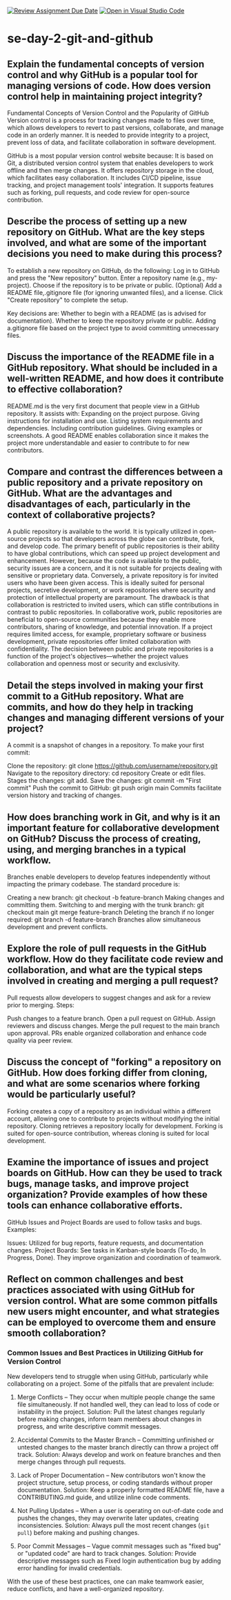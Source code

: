 [![Review Assignment Due Date](https://classroom.github.com/assets/deadline-readme-button-22041afd0340ce965d47ae6ef1cefeee28c7c493a6346c4f15d667ab976d596c.svg)](https://classroom.github.com/a/8wgCKhpZ)
[![Open in Visual Studio Code](https://classroom.github.com/assets/open-in-vscode-2e0aaae1b6195c2367325f4f02e2d04e9abb55f0b24a779b69b11b9e10269abc.svg)](https://classroom.github.com/online_ide?assignment_repo_id=18933958&assignment_repo_type=AssignmentRepo)
# se-day-2-git-and-github
## Explain the fundamental concepts of version control and why GitHub is a popular tool for managing versions of code. How does version control help in maintaining project integrity?
Fundamental Concepts of Version Control and the Popularity of GitHub
Version control is a process for tracking changes made to files over time, which allows developers to revert to past versions, collaborate, and manage code in an orderly manner. It is needed to provide integrity to a project, prevent loss of data, and facilitate collaboration in software development.

GitHub is a most popular version control website because:
It is based on Git, a distributed version control system that enables developers to work offline and then merge changes.
It offers repository storage in the cloud, which facilitates easy collaboration.
It includes CI/CD pipeline, issue tracking, and project management tools' integration. It supports features such as forking, pull requests, and code review for open-source contribution.

## Describe the process of setting up a new repository on GitHub. What are the key steps involved, and what are some of the important decisions you need to make during this process?
To establish a new repository on GitHub, do the following:
Log in to GitHub and press the "New repository" button.
Enter a repository name (e.g., my-project).
Choose if the repository is to be private or public.
(Optional) Add a README file,.gitignore file (for ignoring unwanted files), and a license.
Click "Create repository" to complete the setup.

Key decisions are:
Whether to begin with a README (as is advised for documentation). Whether to keep the repository private or public. Adding a.gitignore file based on the project type to avoid committing unnecessary files.

## Discuss the importance of the README file in a GitHub repository. What should be included in a well-written README, and how does it contribute to effective collaboration?
README.md is the very first document that people view in a GitHub repository. It assists with:
Expanding on the project purpose.
Giving instructions for installation and use.
Listing system requirements and dependencies.
Including contribution guidelines.
Giving examples or screenshots. A good README enables collaboration since it makes the project more understandable and easier to contribute to for new contributors.

## Compare and contrast the differences between a public repository and a private repository on GitHub. What are the advantages and disadvantages of each, particularly in the context of collaborative projects?
A public repository is available to the world. It is typically utilized in open-source projects so that developers across the globe can contribute, fork, and develop code. The primary benefit of public repositories is their ability to have global contributions, which can speed up project development and enhancement. However, because the code is available to the public, security issues are a concern, and it is not suitable for projects dealing with sensitive or proprietary data. Conversely, a private repository is for invited users who have been given access. This is ideally suited for personal projects, secretive development, or work repositories where security and protection of intellectual property are paramount. The drawback is that collaboration is restricted to invited users, which can stifle contributions in contrast to public repositories. In collaborative work, public repositories are beneficial to open-source communities because they enable more contributors, sharing of knowledge, and potential innovation. If a project requires limited access, for example, proprietary software or business development, private repositories offer limited collaboration with confidentiality. The decision between public and private repositories is a function of the project's objectives—whether the project values collaboration and openness most or security and exclusivity.

## Detail the steps involved in making your first commit to a GitHub repository. What are commits, and how do they help in tracking changes and managing different versions of your project?
A commit is a snapshot of changes in a repository. To make your first commit:

Clone the repository:
git clone https://github.com/username/repository.git
Navigate to the repository directory:
cd repository
Create or edit files.
Stages the changes:
git add. 
Save the changes:
git commit -m "First commit"
Push the commit to GitHub:
git push origin main Commits facilitate version history and tracking of changes.

## How does branching work in Git, and why is it an important feature for collaborative development on GitHub? Discuss the process of creating, using, and merging branches in a typical workflow.
Branches enable developers to develop features independently without impacting the primary codebase. The standard procedure is:

Creating a new branch:
git checkout -b feature-branch
Making changes and committing them.
Switching to and merging with the trunk branch:
git checkout main
git merge feature-branch
Deleting the branch if no longer required:
git branch -d feature-branch Branches allow simultaneous development and prevent conflicts.

## Explore the role of pull requests in the GitHub workflow. How do they facilitate code review and collaboration, and what are the typical steps involved in creating and merging a pull request?
Pull requests allow developers to suggest changes and ask for a review prior to merging. Steps:

Push changes to a feature branch.
Open a pull request on GitHub.
Assign reviewers and discuss changes.
Merge the pull request to the main branch upon approval. PRs enable organized collaboration and enhance code quality via peer review.

## Discuss the concept of "forking" a repository on GitHub. How does forking differ from cloning, and what are some scenarios where forking would be particularly useful?
Forking creates a copy of a repository as an individual within a different account, allowing one to contribute to projects without modifying the initial repository.
Cloning retrieves a repository locally for development.
Forking is suited for open-source contribution, whereas cloning is suited for local development.

## Examine the importance of issues and project boards on GitHub. How can they be used to track bugs, manage tasks, and improve project organization? Provide examples of how these tools can enhance collaborative efforts.
GitHub Issues and Project Boards are used to follow tasks and bugs. Examples:

Issues: Utilized for bug reports, feature requests, and documentation changes.
Project Boards: See tasks in Kanban-style boards (To-do, In Progress, Done). They improve organization and coordination of teamwork.

## Reflect on common challenges and best practices associated with using GitHub for version control. What are some common pitfalls new users might encounter, and what strategies can be employed to overcome them and ensure smooth collaboration?
### **Common Issues and Best Practices in Utilizing GitHub for Version Control**

New developers tend to struggle when using GitHub, particularly while collaborating on a project. Some of the pitfalls that are prevalent include:

1. Merge Conflicts – They occur when multiple people change the same file simultaneously. If not handled well, they can lead to loss of code or instability in the project.
Solution: Pull the latest changes regularly before making changes, inform team members about changes in progress, and write descriptive commit messages.

2. Accidental Commits to the Master Branch – Committing unfinished or untested changes to the master branch directly can throw a project off track.
Solution: Always develop and work on feature branches and then merge changes through pull requests.

3. Lack of Proper Documentation – New contributors won't know the project structure, setup process, or coding standards without proper documentation.
Solution: Keep a properly formatted README file, have a CONTRIBUTING.md guide, and utilize inline code comments.

4. Not Pulling Updates – When a user is operating on out-of-date code and pushes the changes, they may overwrite later updates, creating inconsistencies.
Solution: Always pull the most recent changes (`git pull`) before making and pushing changes.

5. Poor Commit Messages – Vague commit messages such as "fixed bug" or "updated code" are hard to track changes.
Solution: Provide descriptive messages such as Fixed login authentication bug by adding error handling for invalid credentials.

With the use of these best practices, one can make teamwork easier, reduce conflicts, and have a well-organized repository.


